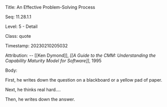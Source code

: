 Title:  An Effective Problem-Solving Process

Seq:    11.28.1.1

Level:  5 - Detail

Class:  quote

Timestamp: 20230210205032

Attribution: -- [[Ken Dymond]], *[[A Guide to the CMM: Understanding the Capability Maturity Model for Software]]*, 1995

Body:

First, he writes down the question on a blackboard or a yellow pad of paper.

Next, he thinks real hard....

Then, he writes down the answer.
